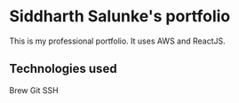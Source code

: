 # Siddharth Salunke's portfolio

This is my professional portfolio. It uses AWS and ReactJS.

## Technologies used

Brew
Git
SSH